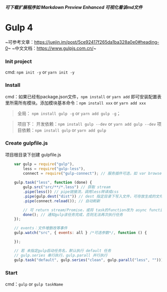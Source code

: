 ***可下载扩展程序如 Markdown Preview Enhanced 可视化看该md文件***

# Gulp 4

~可参考文章：https://juejin.im/post/5ce92417f265da1ba328a0e0#heading-0~ 
~中文文档：https://www.gulpjs.com.cn/~ 

### Init project
cmd: `npm init -y` or `yarn init -y`

### Install
cmd：如果已经有package.json文件，`npm install` or `yarn add` 即可安装配置表里所需所有模块。添加模块基本命令：`npm install xxx` or `yarn add xxx`
>全局：
`npm install gulp -g` or `yarn add gulp -g`；

>项目下：
开发依赖：`npm install gulp --dev` or `yarn add gulp --dev`
项目依赖：`npm install gulp` or `yarn add gulp`

### Create gulpfile.js
项目根目录下创建 gulpfile.js
```js
    var gulp = require("gulp"),
        less = require("gulp-less"),
        connect = require("gulp-connect"); // 服务插件可选，如 var browserSync  = requir("browser-sync").create();调用 browserSync.reload();
        
    gulp.task("less", function (done) {
        gulp.src("src/**/*.less") // 获取 stream
        .pipe(less()) // pipe链接流，调用less转译成css
        .pipe(gulp.dest("dist")) // dest 指定目录下写入文件，可存放生成的文件
        .pipe(connect.reload()); // 自动刷新

        // 可 return stream/Promise，或将 task的function改为 async function () { await } 等方式 标识该任务完成
        done(); // 通知gulp该任务完成，否则无法再次执行任务
    });

    // events：文件增删改等事件
    gulp.watch("src", { events: all } /*可选参数*/, function () {

    });

    // 若 未指定gulp启动任务名，默认执行 default 任务
    // gulp.series 串行执行，gulp.parall 并行执行
    gulp.task("default", gulp.series("clean", gulp.parall("less", "")))
```

### Start
cmd：`gulp` or `gulp taskName`